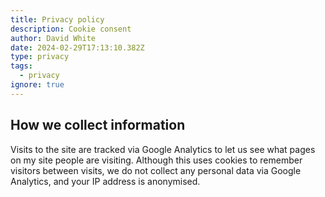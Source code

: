 ```yaml
---
title: Privacy policy
description: Cookie consent
author: David White
date: 2024-02-29T17:13:10.382Z
type: privacy
tags:
  - privacy
ignore: true
---
```

## How we collect information

Visits to the site are tracked via Google Analytics to let us see what pages on my site people are visiting. Although this uses cookies to remember visitors between visits, we do not collect any personal data via Google Analytics, and your IP address is anonymised.

